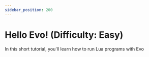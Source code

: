```yaml
---
sidebar_position: 200
---
```


# Hello Evo! (Difficulty: Easy)

In this short tutorial, you'll learn how to run Lua programs with Evo
